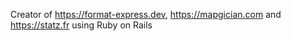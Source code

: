 Creator of https://format-express.dev, https://mapgician.com and https://statz.fr using Ruby on Rails
